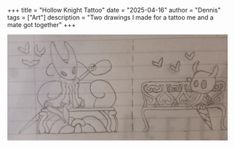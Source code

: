 +++
title = "Hollow Knight Tattoo"
date = "2025-04-16"
author = "Dennis"
tags = ["Art"]
description = "Two drawings I made for a tattoo me and a mate got together"
+++

![Hollow Knight Tattoo](/HK.jpg)